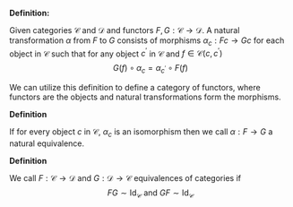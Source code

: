 **Definition:**

Given categories $\mathcal{C}$ and $\mathcal{D}$ and functors $F,G:\mathcal{C}\to\mathcal{D}$. A natural transformation $\alpha$ from $F$ to $G$ consists of morphisms $\alpha_c:Fc\to Gc$ for each object in $\mathcal{C}$ such that for any object $c^{\prime}$ in $\mathcal{C}$ and $f\in\mathcal{C}(c,c^{\prime})$
$$G(f)\circ\alpha_c=\alpha_{c^{\prime}}\circ F(f)$$

We can utilize this definition to define a category of functors, where functors are the objects and natural transformations form the morphisms. 

**Definition**

If for every object $c$ in $\mathcal{C}$, $\alpha_c$ is an isomorphism then we call $\alpha:F\to G$ a natural equivalence. 

**Definition**

We call $F:\mathcal{C}\to\mathcal{D}$ and $G:\mathcal{D}\to\mathcal{C}$ equivalences of categories if 
$$FG\sim\text{Id}_{\mathcal{C}}\text{ and }GF\sim\text{Id}_{\mathcal{C}}$$